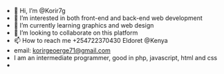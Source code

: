 - 👋 Hi, I’m @Korir7g
- 👀 I’m interested in both front-end and back-end web development
- 🌱 I’m currently learning graphics and web design 
- 💞️ I’m looking to collaborate on this platform
- 📫 How to reach me +254722370430 Eldoret @Kenya
- email: korirgeoerge71@gmail.com
- I am an intermediate programmer, good in php, javascript, html and css
- 

<!---
Korir7g/Korir7g is a ✨ special ✨ repository because its `README.md` (this file) appears on your GitHub profile.
You can click the Preview link to take a look at your changes.
--->
